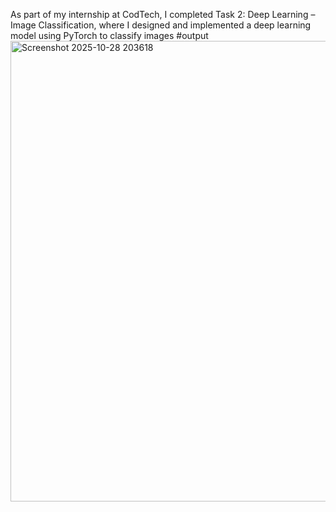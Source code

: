 As part of my internship at CodTech, I completed Task 2: Deep Learning – Image Classification, where I designed and implemented a deep learning model using PyTorch to classify images
#output
<img width="1126" height="737" alt="Screenshot 2025-10-28 203618" src="https://github.com/user-attachments/assets/efc2899e-b11d-4f1f-b871-33f2f3b376c1" />


